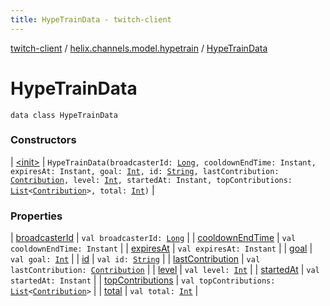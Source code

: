 ```yaml
---
title: HypeTrainData - twitch-client
---
```


[twitch-client](../../index.html) / [helix.channels.model.hypetrain](../index.html) / [HypeTrainData](./index.html)

# HypeTrainData

`data class HypeTrainData`

### Constructors

| [&lt;init&gt;](-init-.html) | `HypeTrainData(broadcasterId: `[`Long`](https://kotlinlang.org/api/latest/jvm/stdlib/kotlin/-long/index.html)`, cooldownEndTime: Instant, expiresAt: Instant, goal: `[`Int`](https://kotlinlang.org/api/latest/jvm/stdlib/kotlin/-int/index.html)`, id: `[`String`](https://kotlinlang.org/api/latest/jvm/stdlib/kotlin/-string/index.html)`, lastContribution: `[`Contribution`](../-contribution/index.html)`, level: `[`Int`](https://kotlinlang.org/api/latest/jvm/stdlib/kotlin/-int/index.html)`, startedAt: Instant, topContributions: `[`List`](https://kotlinlang.org/api/latest/jvm/stdlib/kotlin.collections/-list/index.html)`<`[`Contribution`](../-contribution/index.html)`>, total: `[`Int`](https://kotlinlang.org/api/latest/jvm/stdlib/kotlin/-int/index.html)`)` |

### Properties

| [broadcasterId](broadcaster-id.html) | `val broadcasterId: `[`Long`](https://kotlinlang.org/api/latest/jvm/stdlib/kotlin/-long/index.html) |
| [cooldownEndTime](cooldown-end-time.html) | `val cooldownEndTime: Instant` |
| [expiresAt](expires-at.html) | `val expiresAt: Instant` |
| [goal](goal.html) | `val goal: `[`Int`](https://kotlinlang.org/api/latest/jvm/stdlib/kotlin/-int/index.html) |
| [id](id.html) | `val id: `[`String`](https://kotlinlang.org/api/latest/jvm/stdlib/kotlin/-string/index.html) |
| [lastContribution](last-contribution.html) | `val lastContribution: `[`Contribution`](../-contribution/index.html) |
| [level](level.html) | `val level: `[`Int`](https://kotlinlang.org/api/latest/jvm/stdlib/kotlin/-int/index.html) |
| [startedAt](started-at.html) | `val startedAt: Instant` |
| [topContributions](top-contributions.html) | `val topContributions: `[`List`](https://kotlinlang.org/api/latest/jvm/stdlib/kotlin.collections/-list/index.html)`<`[`Contribution`](../-contribution/index.html)`>` |
| [total](total.html) | `val total: `[`Int`](https://kotlinlang.org/api/latest/jvm/stdlib/kotlin/-int/index.html) |

